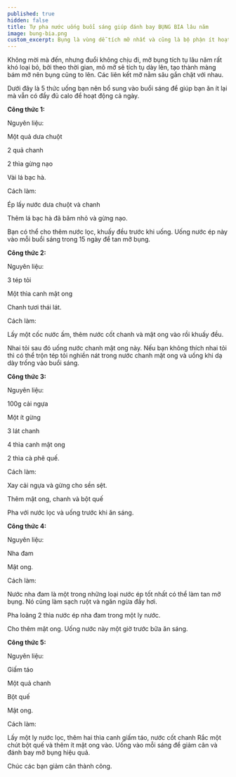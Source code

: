 ```yaml
---
published: true
hidden: false
title: Tự pha nước uống buổi sáng giúp đánh bay BỤNG BIA lâu năm
image: bung-bia.png
custom_excerpt: Bụng là vùng dễ tích mỡ nhất và cũng là bộ phận ít hoạt động nhất của cơ thể. Chính bởi vậy khi béo, bụng thường tăng size đầu tiên. Các nguyên nhân gây béo bụng rất đa dạng nhưng chủ yếu do chế độ ăn không hợp lý, ăn quá nhiều tinh bột và đường, lười vận động, phụ nữ sau sinh nở…
---
```

Không mời mà đến, nhưng đuổi không chịu đi, mỡ bụng tích tụ lâu năm rất khó loại bỏ, bởi theo thời gian, mô mỡ sẽ tích tụ dày lên, tạo thành màng bám mỡ nên bụng cũng to lên. Các liên kết mỡ nằm sâu gắn chặt với nhau.

Dưới đây là 5 thức uống bạn nên bổ sung vào buổi sáng để giúp bạn ăn ít lại mà vẫn có đầy đủ calo để hoạt động cả ngày.

**Công thức 1:**

Nguyên liệu:

Một quả dưa chuột

2 quả chanh

2 thìa gừng nạo

Vài lá bạc hà.

Cách làm:

Ép lấy nước dưa chuột và chanh

Thêm lá bạc hà đã băm nhỏ và gừng nạo.

Bạn có thể cho thêm nước lọc, khuấy đều trước khi uống. Uống nước ép này vào mỗi buổi sáng trong 15 ngày để tan mỡ bụng.

**Công thức 2:**

Nguyên liệu:

3 tép tỏi

Một thìa canh mật ong

Chanh tươi thái lát.

Cách làm:

Lấy một cốc nước ấm, thêm nước cốt chanh và mật ong vào rồi khuấy đều.

Nhai tỏi sau đó uống nước chanh mật ong này. Nếu bạn không thích nhai tỏi thì có thể trộn tép tỏi nghiền nát trong nước chanh mật ong và uống khi dạ dày trống vào buổi sáng.

**Công thức 3:**

Nguyên liệu:

100g cải ngựa

Một ít gừng

3 lát chanh

4 thìa canh mật ong

2 thìa cà phê quế.

Cách làm:

Xay cải ngựa và gừng cho sền sệt.

Thêm mật ong, chanh và bột quế

Pha với nước lọc và uống trước khi ăn sáng.

**Công thức 4:**

Nguyên liệu:

Nha đam

Mật ong.

Cách làm:

Nước nha đam là một trong những loại nước ép tốt nhất có thể làm tan mỡ bụng. Nó cũng làm sạch ruột và ngăn ngừa đầy hơi.

Pha loãng 2 thìa nước ép nha đam trong một ly nước.

Cho thêm mật ong. Uống nước này một giờ trước bữa ăn sáng.

**Công thức 5:**

Nguyên liệu:

Giấm táo

Một quả chanh

Bột quế

Mật ong.

Cách làm:

Lấy một ly nước lọc, thêm hai thìa canh giấm táo, nước cốt chanh
Rắc một chút bột quế và thêm ít mật ong vào. Uống vào mỗi sáng để giảm cân và đánh bay mỡ bụng hiệu quả.

Chúc các bạn giảm cân thành công.